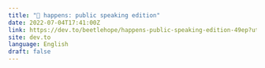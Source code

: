 ```yaml
---
title: "💩 happens: public speaking edition"
date: 2022-07-04T17:41:00Z
link: https://dev.to/beetlehope/happens-public-speaking-edition-49ep?utm_medium=RSS&utm_source=news.12bit.vn
site: dev.to
language: English
draft: false
---
```

